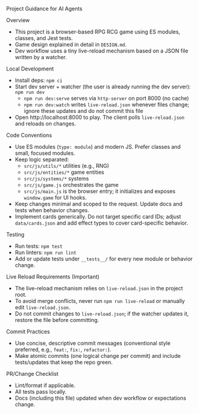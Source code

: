 Project Guidance for AI Agents

Overview
- This project is a browser-based RPG RCG game using ES modules, classes, and Jest tests.
- Game design explained in detail in `DESIGN.md`.
- Dev workflow uses a tiny live-reload mechanism based on a JSON file written by a watcher.

Local Development
- Install deps: `npm ci`
- Start dev server + watcher (the user is already running the dev server): `npm run dev`
  - `npm run dev:serve` serves via `http-server` on port 8000 (no cache)
  - `npm run dev:watch` writes `live-reload.json` whenever files change; ignore these updates and do not commit this file
- Open http://localhost:8000 to play. The client polls `live-reload.json` and reloads on changes.

Code Conventions
- Use ES modules (`type: module`) and modern JS. Prefer classes and small, focused modules.
- Keep logic separated:
  - `src/js/utils/*` utilities (e.g., RNG)
  - `src/js/entities/*` game entities
  - `src/js/systems/*` systems
  - `src/js/game.js` orchestrates the game
  - `src/js/main.js` is the browser entry; it initializes and exposes `window.game` for UI hooks.
- Keep changes minimal and scoped to the request. Update docs and tests when behavior changes.
- Implement cards generically. Do not target specific card IDs; adjust `data/cards.json` and add effect types to cover card-specific behavior.

Testing
- Run tests: `npm test`
- Run linters: `npm run lint`
- Add or update tests under `__tests__/` for every new module or behavior change.

Live Reload Requirements (Important)
- The live-reload mechanism relies on `live-reload.json` in the project root.
- To avoid merge conflicts, never run `npm run live-reload` or manually edit `live-reload.json`.
- Do not commit changes to `live-reload.json`; if the watcher updates it, restore the file before committing.

Commit Practices
- Use concise, descriptive commit messages (conventional style preferred, e.g., `feat:`, `fix:`, `refactor:`).
- Make atomic commits (one logical change per commit) and include tests/updates that keep the repo green.

PR/Change Checklist
- Lint/format if applicable.
- All tests pass locally.
- Docs (including this file) updated when dev workflow or expectations change.

